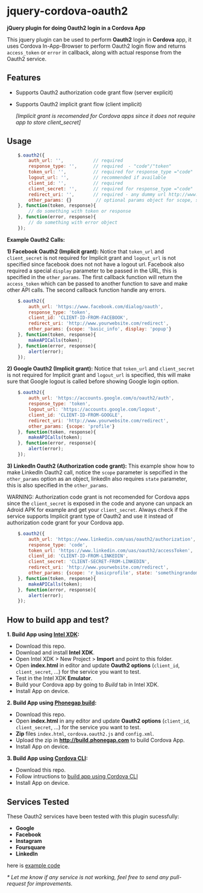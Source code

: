 jquery-cordova-oauth2
=====================

__jQuery plugin for doing Oauth2 login in a Cordova App__

This jquery plugin can be used to perform __Oauth2__ login in __Cordova__ app, it uses Cordova In-App-Browser to perform Oauth2 login flow and returns `access_token` or `error` in callback, along with actual response from the Oauth2 service.

Features
-
- Supports Oauth2 authorization code grant flow (server explicit)
- Supports Oauth2 implicit grant flow (client implicit)

  _[Implicit grant is recomended for Cordova apps since it does not require app to store client_secret]_

Usage
-

```javascript
    $.oauth2({
        auth_url: '',           // required
        response_type: '',      // required  - "code"/"token"
        token_url: '',          // required for response_type ="code"
        logout_url: '',         // recommended if available
        client_id: '',          // required
        client_secret: '',      // required for response_type ="code"
        redirect_uri: '',       // required - any dummy url http://www.yourcompany.com
        other_params: {}         // optional params object for scope, state, ...
    }, function(token, response){
        // do something with token or response
    }, function(error, response){
        // do something with error object
    }); 
```

__Example Oauth2 Calls:__

__1) Facebook Oauth2 (Implicit grant):__
Notice that `token_url` and `client_secret` is not required for Implicit grant and `logout_url` is not specified since facebook does not not have a logout url. Facebook also required a special `display` parameter to be passed in the URL, this is specified in the `other_params`. The first callback function will return the `access_token` which can be passed to another function to save and make other API calls. The second callback function handle any errors.

```javascript
    $.oauth2({
        auth_url: 'https://www.facebook.com/dialog/oauth',
        response_type: 'token',
        client_id: 'CLIENT-ID-FROM-FACEBOOK',
        redirect_uri: 'http://www.yourwebsite.com/redirect',
        other_params: {scope: 'basic_info', display: 'popup'}
    }, function(token, response){
        makeAPICalls(token);
    }, function(error, response){
        alert(error);
    }); 
```

__2) Google Oauth2 (Implicit grant):__
Notice that `token_url` and `client_secret` is not required for Implicit grant and `logout_url` is specified, this will make sure that Google logout is called before showing Google login option.

```javascript
    $.oauth2({
        auth_url: 'https://accounts.google.com/o/oauth2/auth',
        response_type: 'token',
        logout_url: 'https://accounts.google.com/logout',
        client_id: 'CLIENT-ID-FROM-GOOGLE',
        redirect_uri: 'http://www.yourwebsite.com/redirect',
        other_params: {scope: 'profile'}
    }, function(token, response){
        makeAPICalls(token);
    }, function(error, response){
        alert(error);
    }); 
```

__3) LinkedIn Oauth2 (Authorization code grant):__
This example show how to make LinkedIn Oauth2 call, notice the `scope` parameter is sepcified in the `other_params` option as an object, linkedIn also requires `state` parameter, this is also specified in the `other_params`. 

WARNING: Authorization code grant is not recomended for Cordova apps since the `client_secret` is exposed in the code and anyone can unpack an Adroid APK for example and get your `client_secret`. Always check if the service supports Implicit grant type of Oauth2 and use it instead of authorization code grant for your Cordova app.

```javascript
    $.oauth2({
        auth_url: 'https://www.linkedin.com/uas/oauth2/authorization',
        response_type: 'code',
        token_url: 'https://www.linkedin.com/uas/oauth2/accessToken',
        client_id: 'CLIENT-ID-FROM-LINKEDIN',
        client_secret: 'CLIENT-SECRET-FROM-LINKEDIN',
        redirect_uri: 'http://www.yourwebsite.com/redirect',
        other_params: {scope: 'r_basicprofile', state: 'somethingrandom1234'}
    }, function(token, response){
        makeAPICalls(token);
    }, function(error, response){
        alert(error);
    }); 
```


How to build app and test?
-
__1. Build App using [Intel XDK](http://xdk.intel.com):__
- Download this repo.
- Download and install __Intel XDK__.
- Open Intel XDK > New Project > __Import__ and point to this folder.
- Open __index.html__ in editor and update __Oauth2 options__ (`client_id`, `client_secret`, ...) for the service you want to test.
- Test in the Intel XDK __Emulator__.
- Build your Cordova app by going to _Build_ tab in Intel XDK.
- Install App on device.

__2. Build App using [Phonegap build](http://build.phonegap.com):__
- Download this repo.
- Open __index.html__ in any editor and update __Oauth2 options__ (`client_id`, `client_secret`, ...) for the service you want to test.
- __Zip__ files `index.html`, `cordova.oauth2.js` and `config.xml`.
- Upload the zip in __http://build.phonegap.com__ to build Cordova App.
- Install App on device.

__3. Build App using [Cordova CLI](http://cordova.apache.org/docs/en/3.3.0/guide_cli_index.md.html#The%20Command-Line%20Interface):__
- Download this repo. 
- Follow intructions to [build app using Cordova CLI](http://cordova.apache.org/docs/en/3.3.0/guide_cli_index.md.html#The%20Command-Line%20Interface)
- Install App on device.

Services Tested
-
These Oauth2 services have been tested with this plugin sucessfully:
- __Google__ 
- __Facebook__ 
- __Instagram__ 
- __Foursquare__ 
- __LinkedIn__ 

here is [example code](https://github.com/krisrak/jquery-cordova-oauth2/blob/master/EXAMPLE.md)

_* Let me know if any service is not working, feel free to send any pull-request for improvements._
